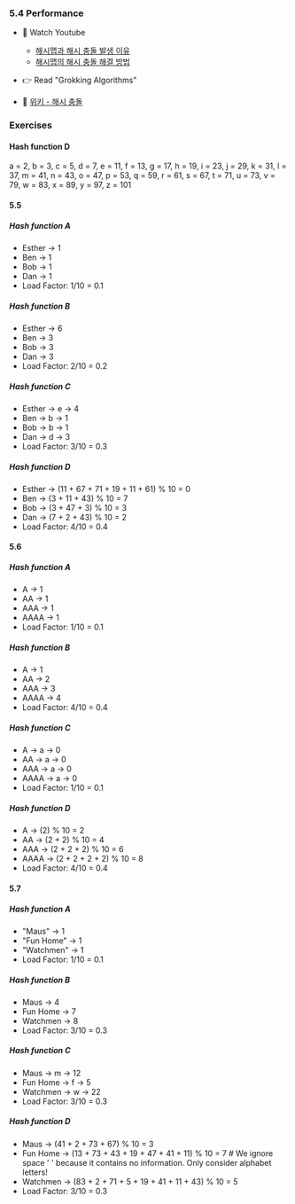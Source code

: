 ### 5.4 Performance



- 🍒 Watch Youtube
    - [해시맵과 해시 충돌 발생 이유](https://www.youtube.com/watch?v=tEOkPaZXGOk)
    - [해시맵의 해시 충돌 해결 방법](https://www.youtube.com/watch?v=dKqv1mQotNU)
    


- 👉 Read "Grokking Algorithms"


- 🍑 [위키 - 해시 충돌](https://ko.wikipedia.org/wiki/%ED%95%B4%EC%8B%9C_%EC%B6%A9%EB%8F%8C)


### Exercises

#### Hash function D

a = 2, b = 3, c = 5, d = 7, e = 11, f = 13, g = 17, h = 19, i = 23, j = 29, k = 31, l = 37, m = 41, n = 43, o = 47, p = 53, q = 59, r = 61, s = 67, t = 71, u = 73, v = 79, w = 83, x = 89, y = 97, z = 101


#### 5.5
##### Hash function A
- Esther → 1
- Ben → 1
- Bob → 1
- Dan → 1
- Load Factor: 1/10 = 0.1

##### Hash function B
- Esther → 6
- Ben → 3
- Bob → 3
- Dan → 3
- Load Factor: 2/10 = 0.2

##### Hash function C
- Esther → e → 4
- Ben → b → 1
- Bob → b → 1
- Dan → d → 3
- Load Factor: 3/10 = 0.3

##### Hash function D
- Esther → (11 + 67 + 71 + 19 + 11 + 61) % 10 = 0
- Ben → (3 + 11 + 43) % 10 = 7
- Bob → (3 + 47 + 3) % 10 = 3
- Dan → (7 + 2 + 43) % 10 = 2
- Load Factor: 4/10 = 0.4


#### 5.6
##### Hash function A
- A → 1
- AA → 1
- AAA → 1
- AAAA → 1
- Load Factor: 1/10 = 0.1

##### Hash function B
- A → 1
- AA → 2
- AAA → 3
- AAAA → 4
- Load Factor: 4/10 = 0.4

##### Hash function C
- A → a → 0
- AA → a → 0
- AAA → a → 0
- AAAA → a → 0
- Load Factor: 1/10 = 0.1

##### Hash function D
- A → (2) % 10 = 2
- AA → (2 + 2) % 10 = 4
- AAA → (2 + 2 + 2) % 10 = 6
- AAAA → (2 + 2 + 2 + 2) % 10 = 8
- Load Factor: 4/10 = 0.4


#### 5.7
##### Hash function A
- "Maus" → 1
- "Fun Home" → 1
- "Watchmen" → 1
- Load Factor: 1/10 = 0.1

##### Hash function B
- Maus → 4
- Fun Home → 7 
- Watchmen → 8
- Load Factor: 3/10 = 0.3

##### Hash function C
- Maus → m → 12
- Fun Home → f → 5
- Watchmen → w → 22
- Load Factor: 3/10 = 0.3

##### Hash function D
- Maus → (41 + 2 + 73 + 67) % 10 = 3
- Fun Home → (13 + 73 + 43 + 19 + 47 + 41 + 11) % 10 = 7   # We ignore space ' ' because it contains no information. Only consider alphabet letters!
- Watchmen → (83 + 2 + 71 + 5 + 19 + 41 + 11 + 43) % 10 = 5
- Load Factor: 3/10 = 0.3
